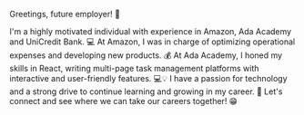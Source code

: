 Greetings, future employer! 🤗

I'm a highly motivated individual with experience in Amazon, Ada Academy and UniCredit Bank. 💻
At Amazon, I was in charge of optimizing operational expenses and developing new products. 💰
At Ada Academy, I honed my skills in React, writing multi-page task management platforms with interactive and user-friendly features. 💻💡
I have a passion for technology and a strong drive to continue learning and growing in my career. 🚀
Let's connect and see where we can take our careers together! 😁

<!---
NinaPatrina/NinaPatrina is a ✨ special ✨ repository because its `README.md` (this file) appears on your GitHub profile.
You can click the Preview link to take a look at your changes.
--->
